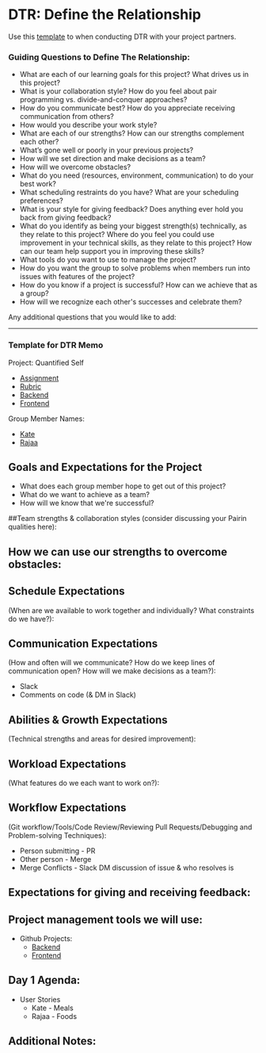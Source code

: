 # DTR: Define the Relationship

Use this [template](https://github.com/turingschool/career-development-curriculum/blob/master/module_one/dtr_guidelines_memo.md) to when conducting DTR with your project partners.

### Guiding Questions to Define The Relationship:

* What are each of our learning goals for this project? What drives us in this project?
* What is your collaboration style? How do you feel about pair programming vs. divide-and-conquer approaches?
* How do you communicate best? How do you appreciate receiving communication from others?
* How would you describe your work style?
* What are each of our strengths? How can our strengths complement each other?
* What’s gone well or poorly in your previous projects?
* How will we set direction and make decisions as a team?
* How will we overcome obstacles?
* What do you need (resources, environment, communication) to do your best work?
* What scheduling restraints do you have? What are your scheduling preferences?
* What is your style for giving feedback? Does anything ever hold you back from giving feedback?
* What do you identify as being your biggest strength(s) technically, as they relate to this project? Where do you feel you could use improvement in your technical skills, as they relate to this project? How can our team help support you in improving these skills?
* What tools do you want to use to manage the project?
* How do you want the group to solve problems when members run into issues with features of the project?
* How do you know if a project is successful? How can we achieve that as a group?
* How will we recognize each other's successes and celebrate them?

Any additional questions that you would like to add:


-----


### Template for DTR Memo

Project:
Quantified Self
* [Assignment](http://backend.turing.io/module4/projects/quantified_self/quantified_self_full_stack)
* [Rubric](http://backend.turing.io/module4/projects/quantified_self/rubric)
* [Backend](https://github.com/RajaaBoulassouak/Quantified_Self_BE)
* [Frontend](https://github.com/Kate-v2/Quantified_Self_FE)

Group Member Names:
* [Kate](https://github.com/Kate-v2)
* [Rajaa](https://github.com/RajaaBoulassouak/Quantified_Self_BE)


## Goals and Expectations for the Project
* What does each group member hope to get out of this project?
* What do we want to achieve as a team?
* How will we know that we're successful?

##Team strengths & collaboration styles
(consider discussing your Pairin qualities here):

## How we can use our strengths to overcome obstacles:

## Schedule Expectations
(When are we available to work together and individually? What constraints do we have?):

## Communication Expectations
(How and often will we communicate? How do we keep lines of communication open? How will we make decisions as a team?):
* Slack
* Comments on code (& DM in Slack)

## Abilities & Growth Expectations
(Technical strengths and areas for desired improvement):


## Workload Expectations
(What features do we each want to work on?):


## Workflow Expectations
(Git workflow/Tools/Code Review/Reviewing Pull Requests/Debugging and Problem-solving Techniques):
* Person submitting - PR
* Other person - Merge
* Merge Conflicts - Slack DM discussion of issue & who resolves is


## Expectations for giving and receiving feedback:


## Project management tools we will use:
* Github Projects:
  * [Backend](https://github.com/RajaaBoulassouak/Quantified_Self_BE/projects)
  * [Frontend](https://github.com/Kate-v2/Quantified_Self_FE/projects/1)


## Day 1 Agenda:
* User Stories
  * Kate - Meals
  * Rajaa - Foods

## Additional Notes:
